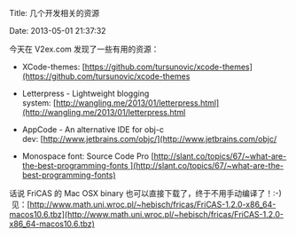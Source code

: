 Title: 几个开发相关的资源

Date: 2013-05-01 21:37:32

今天在 V2ex.com 发现了一些有用的资源：

*   XCode-themes: [https://github.com/tursunovic/xcode-themes](https://github.com/tursunovic/xcode-themes

*   Letterpress - Lightweight blogging system: [http://wangling.me/2013/01/letterpress.html](http://wangling.me/2013/01/letterpress.html

*   AppCode - An alternative IDE for obj-c dev: [http://www.jetbrains.com/objc/](http://www.jetbrains.com/objc/

*   Monospace font: Source Code Pro [http://slant.co/topics/67/~what-are-the-best-programming-fonts ](http://slant.co/topics/67/~what-are-the-best-programming-fonts)

话说 FriCAS 的 Mac OSX binary 也可以直接下载了，终于不用手动编译了！:-)  见：[http://www.math.uni.wroc.pl/~hebisch/fricas/FriCAS-1.2.0-x86_64-macos10.6.tbz](http://www.math.uni.wroc.pl/~hebisch/fricas/FriCAS-1.2.0-x86_64-macos10.6.tbz)